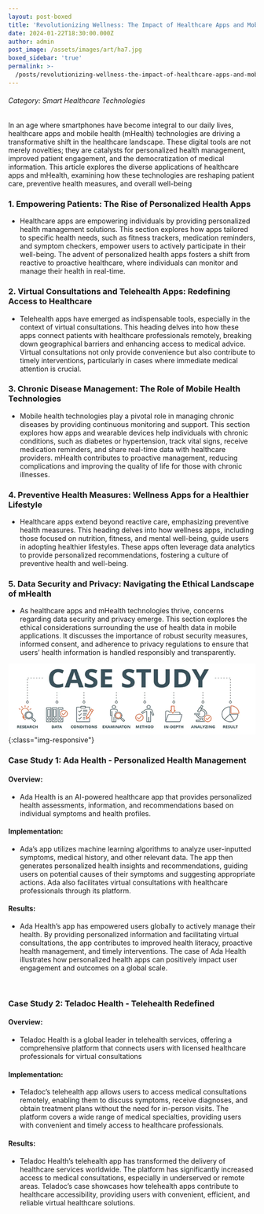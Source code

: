 ```yaml
---
layout: post-boxed
title: 'Revolutionizing Wellness: The Impact of Healthcare Apps and Mobile Health'
date: 2024-01-22T18:30:00.000Z
author: admin
post_image: /assets/images/art/ha7.jpg
boxed_sidebar: 'true'
permalink: >-
  /posts/revolutionizing-wellness-the-impact-of-healthcare-apps-and-mobile-health
---
```


###### Category: Smart Healthcare Technologies

In an age where smartphones have become integral to our daily lives, healthcare apps and mobile health (mHealth) technologies are driving a transformative shift in the healthcare landscape. These digital tools are not merely novelties; they are catalysts for personalized health management, improved patient engagement, and the democratization of medical information. This article explores the diverse applications of healthcare apps and mHealth, examining how these technologies are reshaping patient care, preventive health measures, and overall well-being

### 1. Empowering Patients: The Rise of Personalized Health Apps

* Healthcare apps are empowering individuals by providing personalized health management solutions. This section explores how apps tailored to specific health needs, such as fitness trackers, medication reminders, and symptom checkers, empower users to actively participate in their well-being. The advent of personalized health apps fosters a shift from reactive to proactive healthcare, where individuals can monitor and manage their health in real-time.

### 2. Virtual Consultations and Telehealth Apps: Redefining Access to Healthcare

* Telehealth apps have emerged as indispensable tools, especially in the context of virtual consultations. This heading delves into how these apps connect patients with healthcare professionals remotely, breaking down geographical barriers and enhancing access to medical advice. Virtual consultations not only provide convenience but also contribute to timely interventions, particularly in cases where immediate medical attention is crucial.

### 3. Chronic Disease Management: The Role of Mobile Health Technologies

* Mobile health technologies play a pivotal role in managing chronic diseases by providing continuous monitoring and support. This section explores how apps and wearable devices help individuals with chronic conditions, such as diabetes or hypertension, track vital signs, receive medication reminders, and share real-time data with healthcare providers. mHealth contributes to proactive management, reducing complications and improving the quality of life for those with chronic illnesses.

### 4. Preventive Health Measures: Wellness Apps for a Healthier Lifestyle

* Healthcare apps extend beyond reactive care, emphasizing preventive health measures. This heading delves into how wellness apps, including those focused on nutrition, fitness, and mental well-being, guide users in adopting healthier lifestyles. These apps often leverage data analytics to provide personalized recommendations, fostering a culture of preventive health and well-being.

### 5. Data Security and Privacy: Navigating the Ethical Landscape of mHealth

* As healthcare apps and mHealth technologies thrive, concerns regarding data security and privacy emerge. This section explores the ethical considerations surrounding the use of health data in mobile applications. It discusses the importance of robust security measures, informed consent, and adherence to privacy regulations to ensure that users’ health information is handled responsibly and transparently.

![Image Using Kramdown](/assets/images/art/case.png){:class="img-responsive"}

### Case Study 1: Ada Health - Personalized Health Management

#### Overview:

* Ada Health is an AI-powered healthcare app that provides personalized health assessments, information, and recommendations based on individual symptoms and health profiles.

#### Implementation:

* Ada’s app utilizes machine learning algorithms to analyze user-inputted symptoms, medical history, and other relevant data. The app then generates personalized health insights and recommendations, guiding users on potential causes of their symptoms and suggesting appropriate actions. Ada also facilitates virtual consultations with healthcare professionals through its platform.

#### Results:

* Ada Health’s app has empowered users globally to actively manage their health. By providing personalized information and facilitating virtual consultations, the app contributes to improved health literacy, proactive health management, and timely interventions. The case of Ada Health illustrates how personalized health apps can positively impact user engagement and outcomes on a global scale.

<br>

### Case Study 2: Teladoc Health - Telehealth Redefined

#### Overview:

* Teladoc Health is a global leader in telehealth services, offering a comprehensive platform that connects users with licensed healthcare professionals for virtual consultations

#### Implementation:

* Teladoc’s telehealth app allows users to access medical consultations remotely, enabling them to discuss symptoms, receive diagnoses, and obtain treatment plans without the need for in-person visits. The platform covers a wide range of medical specialties, providing users with convenient and timely access to healthcare professionals.

#### Results:

* Teladoc Health’s telehealth app has transformed the delivery of healthcare services worldwide. The platform has significantly increased access to medical consultations, especially in underserved or remote areas. Teladoc’s case showcases how telehealth apps contribute to healthcare accessibility, providing users with convenient, efficient, and reliable virtual healthcare solutions.
